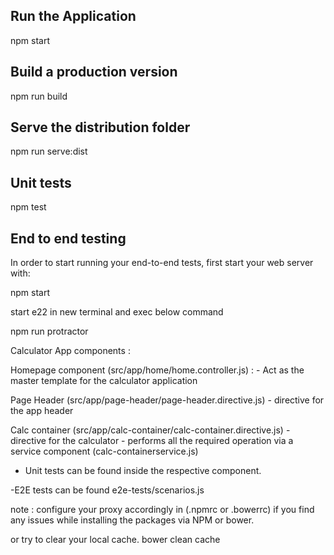 Run the Application
---------------------
npm start


Build a production version
-------------------------
npm run build

Serve the distribution folder
-------------------------

npm run serve:dist

Unit tests
-------------------------
npm test


End to end testing
-------------------------
In order to start running your end-to-end tests, first start your web server with:

npm start

start e22 in new terminal and exec below command

npm run protractor



Calculator App components :

Homepage component (src/app/home/home.controller.js) :
      - Act as the master template for the calculator application
      
      
Page Header (src/app/page-header/page-header.directive.js)
       - directive for the app header
       
Calc container (src/app/calc-container/calc-container.directive.js)
      - directive for the calculator 
      - performs all the required operation via a service component (calc-containerservice.js)
      
      


- Unit tests can be found inside the respective component.

-E2E tests can be found e2e-tests/scenarios.js


note : configure your proxy accordingly in (.npmrc  or .bowerrc) if you find any issues while installing the packages via NPM or bower.

or try to clear your local cache. bower clean cache


       
       
  
